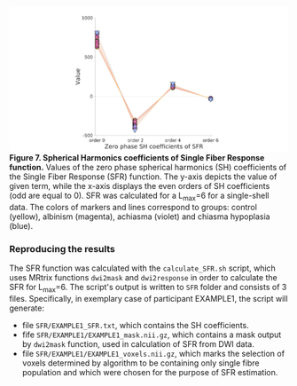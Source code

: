 ![Figure 7. Spherical Harmonics coefficients of Single Fiber Response function.](Fig5c_SFR.jpg)
__Figure 7. Spherical Harmonics coefficients of Single Fiber Response function.__ Values of the zero phase spherical harmonics (SH) coefficients of the Single Fiber Response (SFR) function. The y-axis depicts the value of given term, while the x-axis displays the even orders of SH coefficients (odd are equal to 0). SFR was calculated for a L<sub>max</sub>=6 for a single-shell data. The colors of markers and lines correspond to groups: control (yellow), albinism (magenta), achiasma (violet) and chiasma hypoplasia (blue).

### Reproducing the results
The SFR function was calculated with the `calculate_SFR.sh` script, which uses MRtrix functions `dwi2mask` and `dwi2response` in order to calculate the SFR for L<sub>max</sub>=6. The script's output is written to `SFR` folder and consists of 3 files. Specifically, in exemplary case of participant EXAMPLE1, the script will generate:
- file `SFR/EXAMPLE1_SFR.txt`, which contains the SH coefficients.
- fife `SFR/EXAMPLE1/EXAMPLE1_mask.nii.gz`, which contains a mask output by `dwi2mask` function, used in calculation of SFR from DWI data.
- file `SFR/EXAMPLE1/EXAMPLE1_voxels.nii.gz`, which marks the selection of voxels determined by algorithm to be containing only single fibre population and which were chosen for the purpose of SFR estimation.


